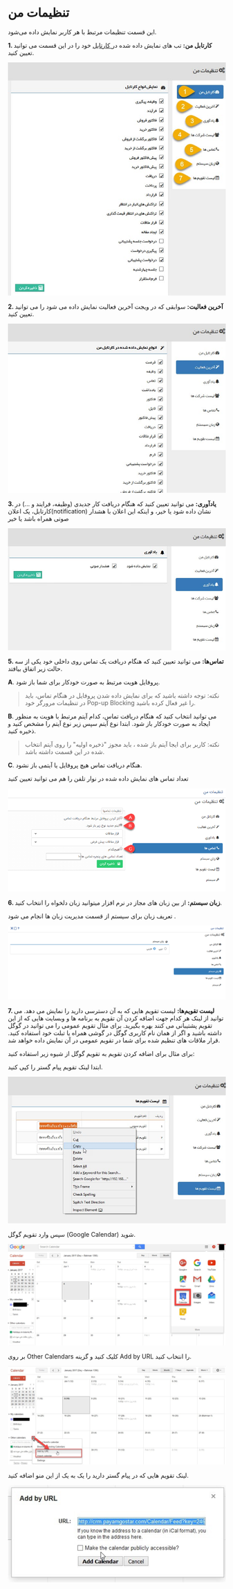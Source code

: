 # تنظیمات من

این قسمت تنظیمات مرتبط با هر کاربر نمایش داده می‌شود.

 **1. کارتابل من:** تب های نمایش داده شده در[ کارتابل](https://github.com/1stco/PayamGostarDocs/blob/master/help%202.5.4/home/widget/Cardboard/Cardboard.md) خود را در این قسمت می توانید تعیین کنید.
 
 
 ![معرفی صفحه تنظظیمات من (تنظیمات حساب کاربر)](./Images/User-account-setting-introduction.jpg)
 
 **2. آخرین فعالیت:** سوابقی که در ویجت آخرین فعالیت نمایش داده می شود را می توانید تعیین کنید.

![تنظیمات آخرین فعالیت](./Images/Last-activity-setting2.5.6.jpg)

**3. یادآوری:** می توانید تعیین کنید که هنگام دریافت کار جدیدی (وظیفه، فرایند و ...) در کارتابل، یک اعلان(notification) نشان داده شود یا خیر، و اینکه این اعلان با هشدار صوتی همراه باشد یا خیر

![تنظیمات پیام سیستمی حساب کاربر](./Images/Notification-setting2.5.6.jpg)


**5. تماس‌ها:** می توانید تعیین کنید که هنگام دریافت یک تماس روی داخلی خود یکی از سه حالت زیر اتفاق بیافتد.

**A**. پروفایل هویت مرتبط به صورت خودکار برای شما باز شود.

> نکته: توجه داشته باشید که برای نمایش داده شدن پروفایل در هنگام تماس، باید در تنظیمات مرورگر خود Pop-up Blocking را غیر فعال کرده باشید.

**B**. می توانید انتخاب کنید که هنگام دریافت تماس، کدام آیتم مرتبط با هویت به منظور ایجاد به صورت خودکار باز شود. ابتدا نوع آیتم سپس زیر نوع آیتم را مشخص کنید و ذخیره کنید.

> نکته: کاربر برای ایجا آیتم باز شده ، باید مجوز "ذخیره اولیه" را روی آیتم انتخاب شده در این قسمت  داشته باشد.

**C**. هنگام دریافت تماس هیچ پروفایل یا آیتمی باز نشود.

تعداد تماس های نمایش داده شده در نوار تلفن   را هم می توانید تعیین کنید

![صفحه تنظیمات تماس در تنظیمات من](./Images/User-call-setting2.5.6.png)


**6. زبان سیستم:** از بین زبان های مجاز در نرم افزار میتوانید زبان دلخواه را انتخاب کنید.

تعریف  زبان  برای سیستم از قسمت مدیریت زبان ها انجام می شود .

![انتخاب زبان سیستم در تنظیمات من](./Images/Language-setting-in-user-account.png)

**7. لیست تقویم‌ها:** لیست تقویم هایی که به آن دسترسی دارید را نمایش می دهد. می توانید از لینک هر کدام جهت اضافه کردن آن تقویم به برنامه ها و وبسایت هایی که از این تقویم پشتیبانی می کنند بهره بگیرید. برای مثال تقویم عمومی را می توانید در گوگل داشته باشید و اگر از همان نام کاربری گوگل در گوشی همراه یا تبلت خود استفاده کنید. قرار ملاقات های تنظیم شده برای شما در تقویم عمومی در آن نمایش داده خواهد شد.

برای مثال برای اضافه کردن تقویم به تقویم گوگل از شیوه زیر استفاده کنید:

ابتدا لینک تقویم پیام گستر را کپی کنید.

![لیست تقویم‌های کاربر](./Images/User-calender-list.jpg)

سپس وارد تقویم گوگل (Google Calendar) شوید.

![ارتباط تقویم‌های کاربر با Google calender](./Images/Connection-with-Google-Calendar.jpg)

بر روی Other Calendars کلیک کنید و گزینه Add by URL را انتخاب کنید.

![انتخاب تقویم در Google calender](./Images/Select-calenser-in-Google-calender.jpg)

لینک تقویم هایی که در پیام گستر دارید را یک به یک از این منو اضافه کنید.

![اضافه کردن لینک تقویم کاربر در Google calender](./Images/Add-URL-of-calender-in-Google-calender.jpg)


